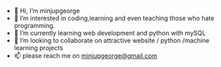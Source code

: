 - 👋 Hi, I’m minjupgeorge
- 👀 I’m interested in coding,learning and even teaching those who hate programming.
- 🌱 I’m currently learning web development and python with mySQL
- 💞️ I’m looking to collaborate on attractive website / python /machine learning projects
- 📫 please reach me on minjupgeorge@gmail.com

<!---
minjupgeorge/minjupgeorge@gmail.comis a ✨ special ✨ repository because its `README.md` (this file) appears on your GitHub profile.
You can click the Preview link to take a look at your changes.
--->
